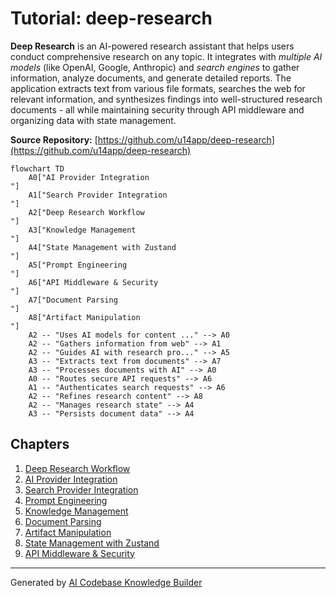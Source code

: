 # Tutorial: deep-research

**Deep Research** is an AI-powered research assistant that helps users conduct comprehensive research on any topic. It integrates with *multiple AI models* (like OpenAI, Google, Anthropic) and *search engines* to gather information, analyze documents, and generate detailed reports. The application extracts text from various file formats, searches the web for relevant information, and synthesizes findings into well-structured research documents - all while maintaining security through API middleware and organizing data with state management.


**Source Repository:** [https://github.com/u14app/deep-research](https://github.com/u14app/deep-research)

```mermaid
flowchart TD
    A0["AI Provider Integration
"]
    A1["Search Provider Integration
"]
    A2["Deep Research Workflow
"]
    A3["Knowledge Management
"]
    A4["State Management with Zustand
"]
    A5["Prompt Engineering
"]
    A6["API Middleware & Security
"]
    A7["Document Parsing
"]
    A8["Artifact Manipulation
"]
    A2 -- "Uses AI models for content ..." --> A0
    A2 -- "Gathers information from web" --> A1
    A2 -- "Guides AI with research pro..." --> A5
    A3 -- "Extracts text from documents" --> A7
    A3 -- "Processes documents with AI" --> A0
    A0 -- "Routes secure API requests" --> A6
    A1 -- "Authenticates search requests" --> A6
    A2 -- "Refines research content" --> A8
    A2 -- "Manages research state" --> A4
    A3 -- "Persists document data" --> A4
```

## Chapters

1. [Deep Research Workflow
](01_deep_research_workflow_.md)
2. [AI Provider Integration
](02_ai_provider_integration_.md)
3. [Search Provider Integration
](03_search_provider_integration_.md)
4. [Prompt Engineering
](04_prompt_engineering_.md)
5. [Knowledge Management
](05_knowledge_management_.md)
6. [Document Parsing
](06_document_parsing_.md)
7. [Artifact Manipulation
](07_artifact_manipulation_.md)
8. [State Management with Zustand
](08_state_management_with_zustand_.md)
9. [API Middleware & Security
](09_api_middleware___security_.md)


---

Generated by [AI Codebase Knowledge Builder](https://github.com/The-Pocket/Tutorial-Codebase-Knowledge)